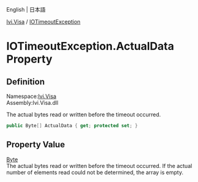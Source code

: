 English | 日本語

[Ivi.Visa](../Visa.md) / [IOTimeoutException](IOTimeoutException.md)

# IOTimeoutException.ActualData Property

## Definition
Namespace:[Ivi.Visa](../Visa.md)<BR>
Assembly:Ivi.Visa.dll<BR>

The actual bytes read or written before the timeout occurred.
```C#
public Byte[] ActualData { get; protected set; }
```

## Property Value
[Byte](https://learn.microsoft.com/en-us/dotnet/api/system.byte)<BR>
The actual bytes read or written before the timeout occurred.  If the actual number of elements read could not be determined, the array is empty.
